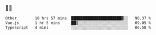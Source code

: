 ### 👨‍💻

<!--START_SECTION:waka-->

```txt
Other        10 hrs 57 mins  ██████████████████████▓░░   90.37 %
Vue.js       1 hr 5 mins     ██▒░░░░░░░░░░░░░░░░░░░░░░   09.05 %
TypeScript   4 mins          ░░░░░░░░░░░░░░░░░░░░░░░░░   00.58 %
```

<!--END_SECTION:waka-->
